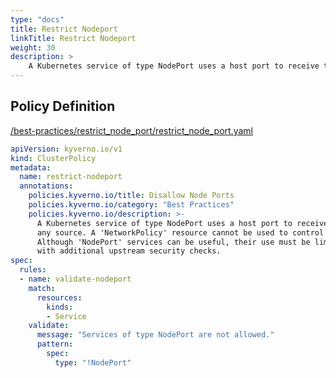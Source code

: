 ```yaml
---
type: "docs"
title: Restrict Nodeport
linkTitle: Restrict Nodeport
weight: 30
description: >
    A Kubernetes service of type NodePort uses a host port to receive traffic from  any source. A 'NetworkPolicy' resource cannot be used to control traffic to host ports.  Although 'NodePort' services can be useful, their use must be limited to services  with additional upstream security checks.
---
```


## Policy Definition
<a href="https://github.com/kyverno/policies/raw/main//best-practices/restrict_node_port/restrict_node_port.yaml" target="-blank">/best-practices/restrict_node_port/restrict_node_port.yaml</a>

```yaml
apiVersion: kyverno.io/v1
kind: ClusterPolicy
metadata:
  name: restrict-nodeport
  annotations:
    policies.kyverno.io/title: Disallow Node Ports
    policies.kyverno.io/category: "Best Practices"
    policies.kyverno.io/description: >-
      A Kubernetes service of type NodePort uses a host port to receive traffic from 
      any source. A 'NetworkPolicy' resource cannot be used to control traffic to host ports. 
      Although 'NodePort' services can be useful, their use must be limited to services 
      with additional upstream security checks.
spec:
  rules:
  - name: validate-nodeport
    match:
      resources:
        kinds:
        - Service
    validate:
      message: "Services of type NodePort are not allowed."
      pattern: 
        spec:
          type: "!NodePort"
```
